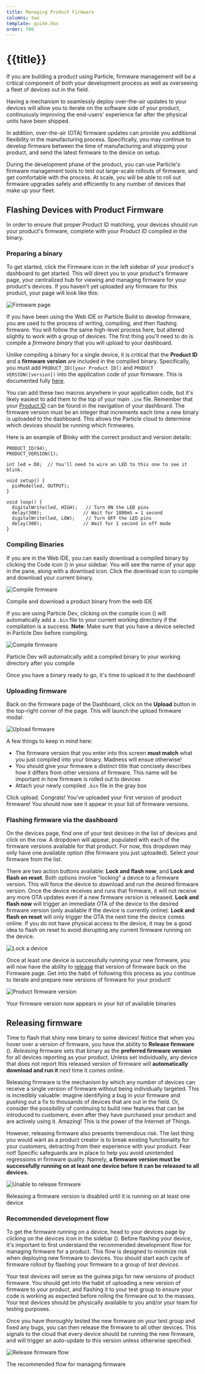 ```yaml
---
title: Managing Product Firmware
columns: two
template: guide.hbs
order: 700
---
```


# {{title}}

If you are building a product using Particle, firmware management will
be a critical component of both your development process as well as
overseeing a fleet of devices out in the field.

Having a mechanism to seamlessly deploy over-the-air updates to
your devices will allow you to iterate on the software side
of your product, continuously improving the end-users' experience far
after the physical units have been shipped.

In addition, over-the-air (OTA) firmware updates can provide you
additional flexibility in the manufacturing process. Specifically,
you may continue to develop firmware between the time of manufacturing
and shipping your product, and send the latest firmware
to the device on setup.

During the development phase of the product, you can use Particle's
firmware management tools to test out large-scale rollouts of firmware,
and get comfortable with the process. At scale, you will be able to
roll out firmware upgrades safely and efficiently to any number of
devices that make up your fleet.




## Flashing Devices with Product Firmware

In order to ensure that proper Product ID matching, your devices should
run your product's firmware, complete with your Product ID compiled in
the binary.

### Preparing a binary

To get started, click the Firmware icon in the left sidebar of your
product's dashboard to get started. This will direct you to your product's
firmware page, your centralized hub for viewing and managing firmware for your
product's devices. If you haven't yet uploaded any firmware for this product,
your page will look like this:

![Firmware page](/assets/images/firmware-page.png)

If you have been using the Web IDE or Particle Build to develop firmware, you are used to the process of writing, compiling, and then flashing firmware. You will follow the same high-level process here, but altered slightly to work with a group of devices. The first thing you'll need to do is compile a *firmware binary* that you will upload to your dashboard.

Unlike compiling a binary for a single device, it is critical that the
**Product ID** and a **firmware version** are included in the compiled
binary. Specifically, you must add `PRODUCT_ID([your Product ID])` and `PRODUCT VERSION([version])` into the application code of your firmware. This is documented fully [here](https://github.com/spark/firmware/blob/develop/docs/build.md#product-id).

You can add these two macros anywhere in your application code, but it's
likely easiest to add them to the top of your main `.ino` file. Remember
that your [Product ID](#your-product-id) can be found in the navigation of your dashboard. The firmware version must be an integer that increments each time a new binary is uploaded to the dashboard. This allows the Particle cloud to determine which devices should be running which firmwares.

Here is an example of Blinky with the correct product and version details:

```
PRODUCT_ID(94);
PRODUCT_VERSION(1);

int led = D0;  // You'll need to wire an LED to this one to see it blink.

void setup() {
  pinMode(led, OUTPUT);
}

void loop() {
  digitalWrite(led, HIGH);   // Turn ON the LED pins
  delay(300);               // Wait for 1000mS = 1 second
  digitalWrite(led, LOW);    // Turn OFF the LED pins
  delay(300);               // Wait for 1 second in off mode
}
```

### Compiling Binaries

If you are in the Web IDE, you can easily download a compiled binary by
clicking the Code icon (<i class="ion-code"></i>) in your sidebar. You
will see the name of your app in the pane, along with a download icon.
Click the download icon to compile and download your current binary.

![Compile firmware](/assets/images/ide-compile.png)
<p class="caption">Compile and download a product binary from the web IDE</p>

If you are using Particle Dev, clicking on the compile icon (<i class="ion-checkmark-circled"></i>) will automatically add a `.bin` file to your current working directory if the compilation is a success. **Note**: Make sure that you have a device selected in Particle Dev before compiling.

![Compile firmware](/assets/images/particle-dev-icon.png)
<p class="caption">Particle Dev will automatically add a compiled binary to your working directory after you compile</p>

Once you have a binary ready to go, it's time to upload it to the dashboard!

### Uploading firmware

Back on the firmware page of the Dashboard, click on the **Upload** button in the top-right corner of the page. This will launch the upload firmware modal:

![Upload firmware](/assets/images/upload-firmware.png)

A few things to keep in mind here:

* The firmware version that you enter into this screen **must match** what you just compiled into your binary. Madness will ensue otherwise!
* You should give your firmware a distinct title that concisely describes how it differs from other versions of firmware. This name will be important in how firmware is rolled out to devices
* Attach your newly compiled `.bin` file in the gray box

Click upload. Congrats! You've uploaded your first version of product firmware! You should now see it appear in your list of firmware versions.

### Flashing firmware via the dashboard

On the devices page, find one of your test devices in the list of devices and click on the row. A dropdown will appear, populated with each of the firmware versions available for that product. For now, this dropdown may only have one available option (the firmware you just uploaded). Select your firmware from the list.

There are two action buttons available: **Lock and flash now**, and **Lock and flash on reset**. Both options involve "locking" a device to a firmware version. This will force the device to download and run the desired firmware version. Once the device receives and runs that firmware, it will not receive any more OTA updates even if a new firmware version is released. **Lock and flash now** will trigger an immediate OTA of the device to the desired firmware version (only available if the device is currently online). **Lock and flash on reset** will only trigger the OTA the next time the device comes online. If you do not have physical access to the device, it may be a good idea to flash on reset to avoid disrupting any current firmware running on the device.

![Lock a device](/assets/images/lock-firmware-version.png)

Once at least one device is successfully running your new firmware, you
will now have the ability to [release](#releasing-firmware) that version of firmware back on the Firmware page. Get into the habit of following this process as you continue to iterate and prepare new versions of firmware for your product!

![Product firmware version](/assets/images/product-firmware.png)
<p class="caption">Your firmware version now appears in your list of available binaries</p>

## Releasing firmware

Time to flash that shiny new binary to some devices! Notice that when you hover over a version of firmware, you have the ability to **Release firmware** (<i class="ion-star"></i>). *Releasing* firmware sets that binary as the **preferred firmware version** for all devices reporting as your product. Unless set individually, any device that does not report this released version of firmware will **automatically download and run it** next time it comes online.

Releasing firmware is the mechanism by which any number of devices can receive a single version of firmware without being individually targeted. This is incredibly valuable: imagine identifying a bug in your firmware and pushing out a fix to thousands of devices that are out in the field. Or, consider the possibility of continuing to build new features that can be introduced to customers, even after they have purchased your product and are actively using it. Amazing! This is the power of the Internet of Things.

However, releasing firmware also presents tremendous risk. The last thing you would want as a product creator is to break existing functionality for your customers, detracting from their experience with your product. Fear not! Specific safeguards are in place to help you avoid unintended regressions in firmware quality. Namely, **a firmware version must be successfully running on at least one device before it can be released to all devices.**

![Unable to release firmware](/assets/images/unable-to-release.png)
<p class="caption">Releasing a firmware version is disabled until it is running on at least one device</p>

### Recommended development flow


To get the firmware running on a device, head to your devices page by
clicking on the devices icon in the sidebar (<i
class="im-devices-icon"></i>). Before flashing your device, it's
important to first understand the recommended development flow for
managing firmware for a product. This flow is designed to minimize risk
when deploying new firmware to devices. You should start each cycle of
firmware rollout by flashing your firmware to a group of *test devices*.

Your test devices will serve as the guinea pigs for new versions of
product firmware. You should get into the habit of uploading a new
version of firmware to your product, and flashing it to your test group
to ensure your code is working as expected before rolling the firmware
out to the masses. Your test devices should be physically available to
you and/or your team for testing purposes.

Once you have thoroughly tested the new firmware on your test group and fixed any bugs, you
can then release the firmware to all other devices. This signals to the
cloud that every device should be running the new firmware, and will
trigger an auto-update to this version unless otherwise specified.

![Release firmware flow](/assets/images/release-schedule.png)
<p class="caption">The recommended flow for managing firmware</p>




